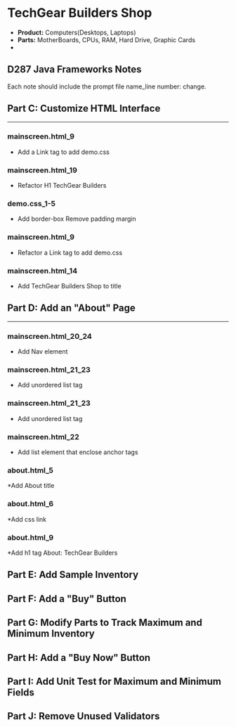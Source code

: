 # TechGear Builders Shop

*  **Product:** Computers(Desktops, Laptops)
*  **Parts:** MotherBoards, CPUs, RAM, Hard Drive, Graphic Cards
* 
## D287 Java Frameworks Notes
Each note should include the prompt file name_line number: change.



## Part C: Customize HTML Interface

<hr>

### mainscreen.html_9
* Add a Link tag to add demo.css
### mainscreen.html_19
* Refactor H1 TechGear Builders
### demo.css_1-5
* Add border-box Remove padding margin
### mainscreen.html_9
* Refactor a Link tag to add demo.css
### mainscreen.html_14
* Add TechGear Builders Shop to title


## Part D: Add an "About" Page

<hr>

### mainscreen.html_20_24
* Add Nav element

### mainscreen.html_21_23
* Add unordered list tag

### mainscreen.html_21_23
* Add unordered list tag

### mainscreen.html_22
* Add list element that enclose anchor tags

### about.html_5
*Add About title

### about.html_6
*Add css link

### about.html_9
*Add h1 tag About: TechGear Builders

## Part E: Add Sample Inventory
## Part F: Add a "Buy" Button 
## Part G: Modify Parts to Track Maximum and Minimum Inventory
## Part H: Add a "Buy Now" Button
## Part I: Add Unit Test for Maximum and Minimum Fields 
## Part J: Remove Unused Validators 
